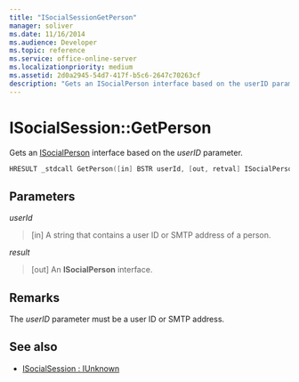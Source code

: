 ```yaml
---
title: "ISocialSessionGetPerson"
manager: soliver
ms.date: 11/16/2014
ms.audience: Developer
ms.topic: reference
ms.service: office-online-server
ms.localizationpriority: medium
ms.assetid: 2d0a2945-54d7-417f-b5c6-2647c70263cf
description: "Gets an ISocialPerson interface based on the userID parameter."
---
```


# ISocialSession::GetPerson

Gets an [ISocialPerson](isocialpersoniunknown.md) interface based on the  _userID_ parameter. 
  
```cpp
HRESULT _stdcall GetPerson([in] BSTR userId, [out, retval] ISocialPerson** result);
```

## Parameters

_userId_
  
> [in] A string that contains a user ID or SMTP address of a person.
    
_result_
  
> [out] An **ISocialPerson** interface. 
    
## Remarks

The  _userID_ parameter must be a user ID or SMTP address. 
  
## See also

- [ISocialSession : IUnknown](isocialsessioniunknown.md)

